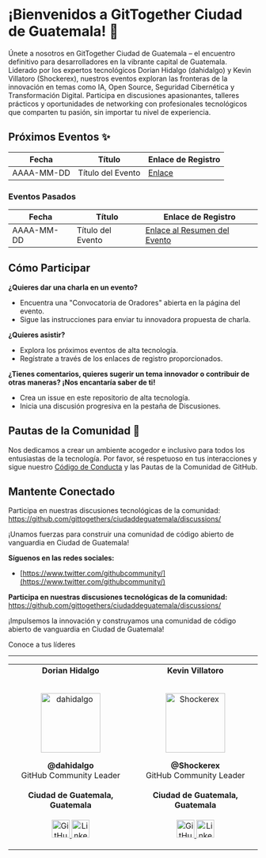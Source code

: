 # ¡Bienvenidos a GitTogether Ciudad de Guatemala! 🚀

Únete a nosotros en GitTogether Ciudad de Guatemala – el encuentro definitivo para desarrolladores en la vibrante capital de Guatemala. Liderado por los expertos tecnológicos Dorian Hidalgo (dahidalgo) y Kevin Villatoro (Shockerex), nuestros eventos exploran las fronteras de la innovación en temas como IA, Open Source, Seguridad Cibernética y Transformación Digital. Participa en discusiones apasionantes, talleres prácticos y oportunidades de networking con profesionales tecnológicos que comparten tu pasión, sin importar tu nivel de experiencia.

## Próximos Eventos ✨

| Fecha | Título | Enlace de Registro |
|------------|-------------|-------------------|
| AAAA-MM-DD | Título del Evento | [Enlace]() |

### Eventos Pasados
| Fecha | Título | Enlace de Registro |
|------------|-------------|---------------------|
| AAAA-MM-DD | Título del Evento | [Enlace al Resumen del Evento]() |

## Cómo Participar

**¿Quieres dar una charla en un evento?**
- Encuentra una "Convocatoria de Oradores" abierta en la página del evento.
- Sigue las instrucciones para enviar tu innovadora propuesta de charla.

**¿Quieres asistir?**  
- Explora los próximos eventos de alta tecnología.
- Regístrate a través de los enlaces de registro proporcionados.

**¿Tienes comentarios, quieres sugerir un tema innovador o contribuir de otras maneras? ¡Nos encantaría saber de ti!**
- Crea un issue en este repositorio de alta tecnología.
- Inicia una discusión progresiva en la pestaña de Discusiones.

## Pautas de la Comunidad 🤝

Nos dedicamos a crear un ambiente acogedor e inclusivo para todos los entusiastas de la tecnología. Por favor, sé respetuoso en tus interacciones y sigue nuestro [Código de Conducta](enlace) y las Pautas de la Comunidad de GitHub.

## Mantente Conectado

Participa en nuestras discusiones tecnológicas de la comunidad: https://github.com/gittogethers/ciudaddeguatemala/discussions/

¡Unamos fuerzas para construir una comunidad de código abierto de vanguardia en Ciudad de Guatemala!

**Síguenos en las redes sociales:** 
* [https://www.twitter.com/githubcommunity/](https://www.twitter.com/githubcommunity/)

**Participa en nuestras discusiones tecnológicas de la comunidad:** https://github.com/gittogethers/ciudaddeguatemala/discussions/

¡Impulsemos la innovación y construyamos una comunidad de código abierto de vanguardia en Ciudad de Guatemala!

Conoce a tus líderes

--------------------

<table align="center">
  <tr>
    <td align="center">
      <strong>Dorian Hidalgo</strong>
      <p align="center">
        <br>
        <a href="https://www.instagram.com/dorianhidalgo/">
          <img src="https://avatars.githubusercontent.com/u/47153973?s=96&v=4" height="120" alt="dahidalgo">
        </a>
      </p>
      <p align="center">
        <strong>@dahidalgo</strong><br>
        GitHub Community Leader<br>
        <br><strong>Ciudad de Guatemala, Guatemala</strong><br>
        <br>
        <a href="https://github.com/dahidalgo">
          <img src="http://www.iconninja.com/files/241/825/211/round-collaboration-social-github-code-circle-network-icon.svg" width="36" height="36" alt="GitHub Icon"/>
        </a>
        <a href="https://www.linkedin.com/in/dorianhidalgo/">
          <img src="http://www.iconninja.com/files/863/607/751/network-linkedin-social-connection-circular-circle-media-icon.svg" width="36" height="36" alt="LinkedIn Icon"/>
        </a>
      </p>
    </td>
    <td align="center">
      <strong>Kevin Villatoro</strong>
      <p align="center">
        <br>
        <a href="https://www.instagram.com/kevinvillatoro/">
          <img src="https://avatars.githubusercontent.com/u/987654321?v=4" height="120" alt="Shockerex">
        </a>
      </p>
      <p align="center">
        <strong>@Shockerex</strong><br>
        GitHub Community Leader<br>
        <br><strong>Ciudad de Guatemala, Guatemala</strong><br>
        <br>
        <a href="https://github.com/Shockerex">
          <img src="http://www.iconninja.com/files/241/825/211/round-collaboration-social-github-code-circle-network-icon.svg" width="36" height="36" alt="GitHub Icon"/>
        </a>
        <a href="https://www.linkedin.com/in/kevinvillatoro/">
          <img src="http://www.iconninja.com/files/863/607/751/network-linkedin-social-connection-circular-circle-media-icon.svg" width="36" height="36" alt="LinkedIn Icon"/>
        </a>
      </p>
    </td>
  </tr>
</table>

